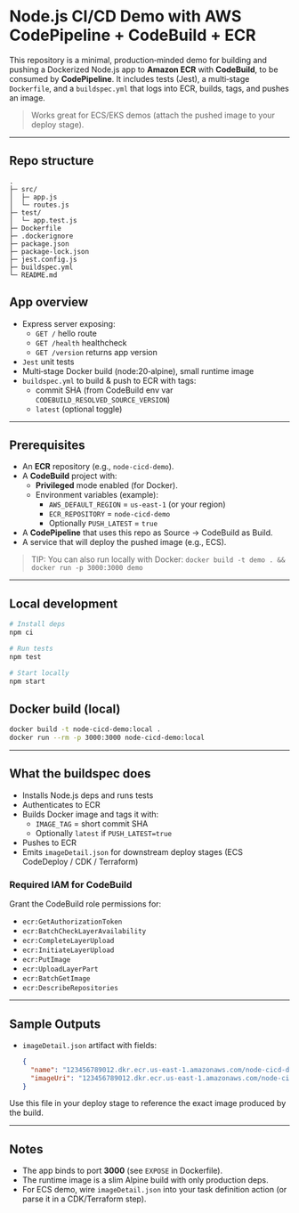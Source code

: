 # Node.js CI/CD Demo with AWS CodePipeline + CodeBuild + ECR

This repository is a minimal, production‑minded demo for building and pushing a Dockerized Node.js app to **Amazon ECR** with **CodeBuild**, to be consumed by **CodePipeline**. It includes tests (Jest), a multi‑stage `Dockerfile`, and a `buildspec.yml` that logs into ECR, builds, tags, and pushes an image.

> Works great for ECS/EKS demos (attach the pushed image to your deploy stage).

---

## Repo structure

```
.
├─ src/
│  ├─ app.js
│  └─ routes.js
├─ test/
│  └─ app.test.js
├─ Dockerfile
├─ .dockerignore
├─ package.json
├─ package-lock.json
├─ jest.config.js
├─ buildspec.yml
└─ README.md
```

## App overview

- Express server exposing:
  - `GET /` hello route
  - `GET /health` healthcheck
  - `GET /version` returns app version
- `Jest` unit tests
- Multi‑stage Docker build (node:20‑alpine), small runtime image
- `buildspec.yml` to build & push to ECR with tags:
  - commit SHA (from CodeBuild env var `CODEBUILD_RESOLVED_SOURCE_VERSION`)
  - `latest` (optional toggle)

---

## Prerequisites

- An **ECR** repository (e.g., `node-cicd-demo`).
- A **CodeBuild** project with:
  - **Privileged** mode enabled (for Docker).
  - Environment variables (example):
    - `AWS_DEFAULT_REGION` = `us-east-1` (or your region)
    - `ECR_REPOSITORY` = `node-cicd-demo`
    - Optionally `PUSH_LATEST` = `true`
- A **CodePipeline** that uses this repo as Source → CodeBuild as Build.
- A service that will deploy the pushed image (e.g., ECS).

> TIP: You can also run locally with Docker: `docker build -t demo . && docker run -p 3000:3000 demo`

---

## Local development

```bash
# Install deps
npm ci

# Run tests
npm test

# Start locally
npm start
```

## Docker build (local)

```bash
docker build -t node-cicd-demo:local .
docker run --rm -p 3000:3000 node-cicd-demo:local
```

---

## What the buildspec does

- Installs Node.js deps and runs tests
- Authenticates to ECR
- Builds Docker image and tags it with:
  - `IMAGE_TAG` = short commit SHA
  - Optionally `latest` if `PUSH_LATEST=true`
- Pushes to ECR
- Emits `imageDetail.json` for downstream deploy stages (ECS CodeDeploy / CDK / Terraform)

### Required IAM for CodeBuild

Grant the CodeBuild role permissions for:
- `ecr:GetAuthorizationToken`
- `ecr:BatchCheckLayerAvailability`
- `ecr:CompleteLayerUpload`
- `ecr:InitiateLayerUpload`
- `ecr:PutImage`
- `ecr:UploadLayerPart`
- `ecr:BatchGetImage`
- `ecr:DescribeRepositories`

---

## Sample Outputs

- `imageDetail.json` artifact with fields:
  ```json
  {
    "name": "123456789012.dkr.ecr.us-east-1.amazonaws.com/node-cicd-demo",
    "imageUri": "123456789012.dkr.ecr.us-east-1.amazonaws.com/node-cicd-demo:abcd123"
  }
  ```

Use this file in your deploy stage to reference the exact image produced by the build.

---

## Notes

- The app binds to port **3000** (see `EXPOSE` in Dockerfile).
- The runtime image is a slim Alpine build with only production deps.
- For ECS demo, wire `imageDetail.json` into your task definition action (or parse it in a CDK/Terraform step).

